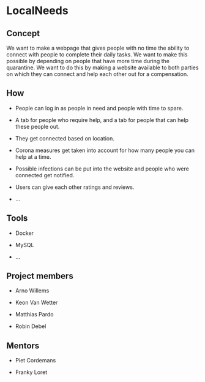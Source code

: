 # LocalNeeds

## Concept

We want to make a webpage that gives people with no time the ability to connect with people to complete their daily tasks. We want to make this possible by depending on people that have more time during the quarantine. We want to do this by making a website available to both parties on which they can connect and help each other out for a compensation.

## How

* People can log in as people in need and people with time to spare.

* A tab for people who require help, and a tab for people that can help these people out.

* They get connected based on location.

* Corona measures get taken into account for how many people you can help at a time.

* Possible infections can be put into the website and people who were connected get notified.

* Users can give each other ratings and reviews.

* ...

## Tools

* Docker

* MySQL

* ...

## Project members

* Arno Willems

* Keon Van Wetter

* Matthias Pardo

* Robin Debel

## Mentors

* Piet Cordemans

* Franky Loret
